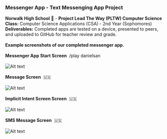 ### Messenger App - Text Messenging App Project<br>
<b>Norwalk High School</b> :school: - <b>Project Lead The Way (PLTW) Computer Science</b><br>
<b>Class:</b> Computer Science Applications (CSA) - 2nd Year (Sophomores)<br>
<b>Deliverables:</b> Completed apps are tested on a device, presented to peers, and uploaded to GitHub for teacher review and grade.   
<br>
<b>Example screenshots of our completed messenger app.</b><br><br>
<b>Messenger App Start Screen</b>&nbsp;&nbsp;/play danielsan<br><br>
![Alt text](https://github.com/vpluma/messenger/blob/master/screenshots/startscreen.png "Start Screen")
<br><br>
<b>Message Screen</b>&nbsp;&nbsp;:us:<br><br>
![Alt text](https://github.com/vpluma/messenger/blob/master/screenshots/messagescreen.png "Message Screen")
<br><br>
<b>Implicit Intent Screen Screen</b>&nbsp;&nbsp;:us:<br><br>
![Alt text](https://github.com/vpluma/messenger/blob/master/screenshots/implicit_intent.png "Implicit Intent Screen")
<br><br>
<b>SMS Message Screen</b>&nbsp;&nbsp;:us:<br><br>
![Alt text](https://github.com/vpluma/messenger/blob/master/screenshots/sms_message.png "SMS Message Screen")
